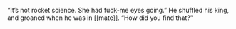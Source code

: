 “It’s not rocket science. She had fuck-me eyes going.” He shuffled his king, and groaned when he was in [[mate]]. “How did you find that?”